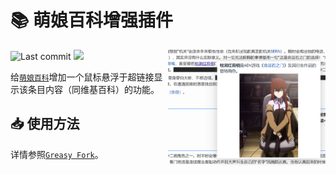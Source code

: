 # 📚 萌娘百科增强插件

<img src="https://raw.githubusercontent.com/swsoyee/moegirl-plus/master/screenshots/screenshot.png" width="500" align="right" style="max-width: 50%">

![Last commit](https://img.shields.io/github/last-commit/swsoyee/moegirl-plus.svg)
![](https://img.shields.io/github/license/swsoyee/moegirl-plus.svg) 

给[`萌娘百科`](https://zh.moegirl.org/Mainpage)增加一个鼠标悬浮于超链接显示该条目内容（同维基百科）的功能。

## 📥 使用方法

详情参照[`Greasy Fork`](https://greasyfork.org/zh-CN/scripts/377187-%E8%90%8C%E5%A8%98%E7%99%BE%E7%A7%91%E5%A2%9E%E5%BC%BA%E6%8F%92%E4%BB%B6)。 
